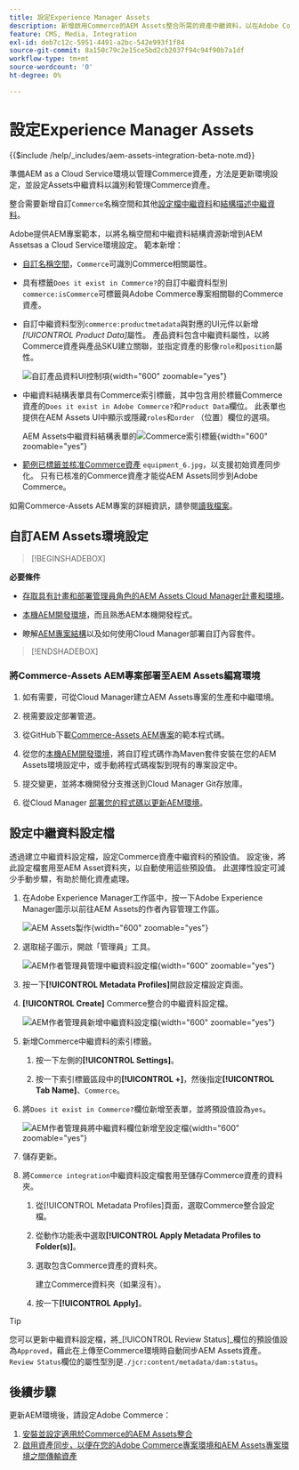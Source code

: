 ```yaml
---
title: 設定Experience Manager Assets
description: 新增啟用Commerce的AEM Assets整合所需的資產中繼資料，以在Adobe Commerce和Experience Manager Assets專案之間同步資產。
feature: CMS, Media, Integration
exl-id: deb7c12c-5951-4491-a2bc-542e993f1f84
source-git-commit: 8a150c79c2e15ce5bd2cb2037f94c94f90b7a1df
workflow-type: tm+mt
source-wordcount: '0'
ht-degree: 0%

---
```


# 設定Experience Manager Assets

{{$include /help/_includes/aem-assets-integration-beta-note.md}}

準備AEM as a Cloud Service環境以管理Commerce資產，方法是更新環境設定，並設定Assets中繼資料以識別和管理Commerce資產。

整合需要新增自訂`Commerce`名稱空間和其他[設定檔中繼資料](https://experienceleague.adobe.com/en/docs/experience-manager-cloud-service/content/assets/manage/metadata-profiles)和[結構描述中繼資料](https://experienceleague.adobe.com/en/docs/experience-manager-cloud-service/content/assets/manage/metadata-schemas)。

Adobe提供AEM專案範本，以將名稱空間和中繼資料結構資源新增到AEM Assetsas a Cloud Service環境設定。 範本新增：

- [自訂名稱空間](https://github.com/ankumalh/assets-commerce/blob/main/ui.config/jcr_root/apps/commerce/config/org.apache.sling.jcr.repoinit.RepositoryInitializer~commerce-namespaces.cfg.json)，`Commerce`可識別Commerce相關屬性。

- 具有標籤`Does it exist in Commerce?`的自訂中繼資料型別`commerce:isCommerce`可標籤與Adobe Commerce專案相關聯的Commerce資產。

- 自訂中繼資料型別`commerce:productmetadata`與對應的UI元件以新增&#x200B;*[!UICONTROL Product Data]*&#x200B;屬性。 產品資料包含中繼資料屬性，以將Commerce資產與產品SKU建立關聯，並指定資產的影像`role`和`position`屬性。

  ![自訂產品資料UI控制項](./assets/aem-commerce-sku-metadata-fields-from-template.png){width="600" zoomable="yes"}

- 中繼資料結構表單具有Commerce索引標籤，其中包含用於標籤Commerce資產的`Does it exist in Adobe Commerce?`和`Product Data`欄位。 此表單也提供在AEM Assets UI中顯示或隱藏`roles`和`order` （位置）欄位的選項。

  AEM Assets中繼資料結構表單的![Commerce索引標籤](./assets/assets-configure-metadata-schema-form-editor.png){width="600" zoomable="yes"}

- [範例已標籤並核准Commerce資產](https://github.com/ankumalh/assets-commerce/blob/main/ui.content/src/main/content/jcr_root/content/dam/wknd/en/activities/hiking/equipment_6.jpg/.content.xml) `equipment_6.jpg`，以支援初始資產同步化。 只有已核准的Commerce資產才能從AEM Assets同步到Adobe Commerce。

如需Commerce-Assets AEM專案的詳細資訊，請參閱[讀我檔案](https://github.com/ankumalh/assets-commerce)。

## 自訂AEM Assets環境設定

>[!BEGINSHADEBOX]

**必要條件**

- [存取具有計畫和部署管理員角色的AEM Assets Cloud Manager計畫和環境](https://experienceleague.adobe.com/en/docs/experience-manager-cloud-service/content/onboarding/journey/cloud-manager#access-sysadmin-bo)。

- [本機AEM開發環境](https://experienceleague.adobe.com/en/docs/experience-manager-learn/cloud-service/local-development-environment-set-up/overview)，而且熟悉AEM本機開發程式。

- 瞭解[AEM專案結構](https://experienceleague.adobe.com/zh-hant/docs/experience-manager-cloud-service/content/implementing/developing/aem-project-content-package-structure)以及如何使用Cloud Manager部署自訂內容套件。

>[!ENDSHADEBOX]

### 將Commerce-Assets AEM專案部署至AEM Assets編寫環境

1. 如有需要，可從Cloud Manager建立AEM Assets專案的生產和中繼環境。

1. 視需要設定部署管道。

1. 從GitHub下載[Commerce-Assets AEM專案](https://github.com/ankumalh/assets-commerce)的範本程式碼。

1. 從您的[本機AEM開發環境](https://experienceleague.adobe.com/en/docs/experience-manager-learn/cloud-service/local-development-environment-set-up/overview)，將自訂程式碼作為Maven套件安裝在您的AEM Assets環境設定中，或手動將程式碼複製到現有的專案設定中。

1. 提交變更，並將本機開發分支推送到Cloud Manager Git存放庫。

1. 從Cloud Manager [部署您的程式碼以更新AEM環境](https://experienceleague.adobe.com/en/docs/experience-manager-cloud-service/content/implementing/using-cloud-manager/deploy-code#deploying-code-with-cloud-manager)。

## 設定中繼資料設定檔

透過建立中繼資料設定檔，設定Commerce資產中繼資料的預設值。 設定後，將此設定檔套用至AEM Asset資料夾，以自動使用這些預設值。 此選擇性設定可減少手動步驟，有助於簡化資產處理。

1. 在Adobe Experience Manager工作區中，按一下Adobe Experience Manager圖示以前往AEM Assets的作者內容管理工作區。

   ![AEM Assets製作](./assets/aem-assets-authoring.png){width="600" zoomable="yes"}

1. 選取槌子圖示，開啟「管理員」工具。

   ![AEM作者管理員管理中繼資料設定檔](./assets/aem-manage-metadata-profiles.png){width="600" zoomable="yes"}

1. 按一下&#x200B;**[!UICONTROL Metadata Profiles]**&#x200B;開啟設定檔設定頁面。

1. **[!UICONTROL Create]** Commerce整合的中繼資料設定檔。

   ![AEM作者管理員新增中繼資料設定檔](./assets/aem-create-metadata-profile.png){width="600" zoomable="yes"}

1. 新增Commerce中繼資料的索引標籤。

   1. 按一下左側的&#x200B;**[!UICONTROL Settings]**。

   1. 按一下索引標籤區段中的&#x200B;**[!UICONTROL +]**，然後指定&#x200B;**[!UICONTROL Tab Name]**、`Commerce`。

1. 將`Does it exist in Commerce?`欄位新增至表單，並將預設值設為`yes`。

   ![AEM作者管理員將中繼資料欄位新增至設定檔](./assets/aem-edit-metadata-profile-fields.png){width="600" zoomable="yes"}

1. 儲存更新。

1. 將`Commerce integration`中繼資料設定檔套用至儲存Commerce資產的資料夾。

   1. 從[!UICONTROL  Metadata Profiles]頁面，選取Commerce整合設定檔。

   1. 從動作功能表中選取&#x200B;**[!UICONTROL Apply Metadata Profiles to Folder(s)]**。

   1. 選取包含Commerce資產的資料夾。

      建立Commerce資料夾（如果沒有）。

   1. 按一下&#x200B;**[!UICONTROL Apply]**。

>[!TIP]
>
>您可以更新中繼資料設定檔，將&#x200B;_[!UICONTROL Review Status]_欄位的預設值設為`Approved`，藉此在上傳至Commerce環境時自動同步AEM Assets資產。 `Review Status`欄位的屬性型別是`./jcr:content/metadata/dam:status`。


## 後續步驟

更新AEM環境後，請設定Adobe Commerce：

1. [安裝並設定適用於Commerce的AEM Assets整合](aem-assets-configure-commerce.md)
2. [啟用資產同步，以便在您的Adobe Commerce專案環境和AEM Assets專案環境之間傳輸資產](aem-assets-setup-synchronization.md)
